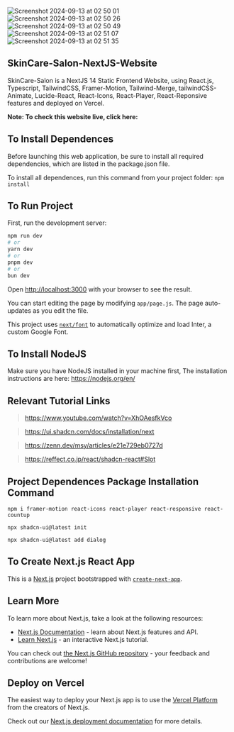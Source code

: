 
![Screenshot 2024-09-13 at 02 50 01](https://github.com/user-attachments/assets/3c23bd2d-bf2e-4d09-b991-2b451177739e) ![Screenshot 2024-09-13 at 02 50 26](https://github.com/user-attachments/assets/abee4693-f5c8-4669-9dad-0a6689a1a9b4) ![Screenshot 2024-09-13 at 02 50 49](https://github.com/user-attachments/assets/e9644d1f-550d-4bf4-a3da-fb07d912b346) ![Screenshot 2024-09-13 at 02 51 07](https://github.com/user-attachments/assets/55b85241-46ad-4811-a2cb-7d98f3619e23) ![Screenshot 2024-09-13 at 02 51 35](https://github.com/user-attachments/assets/3dc4604b-0e02-472f-be9a-a95de5f3254f)

## SkinCare-Salon-NextJS-Website

SkinCare-Salon is a NextJS 14 Static Frontend Website, using React.js, Typescript, TailwindCSS, Framer-Motion, Tailwind-Merge, tailwindCSS-Animate, Lucide-React, React-Icons, React-Player, React-Reponsive features and deployed on Vercel.

**Note: To check this website live, click here:** 

## To Install Dependences

Before launching this web application, be sure to install all required dependencies, which are listed in the package.json file.

To install all dependences, run this command from your project folder: `npm install`

## To Run Project

First, run the development server:

```bash
npm run dev
# or
yarn dev
# or
pnpm dev
# or
bun dev
```

Open [http://localhost:3000](http://localhost:3000) with your browser to see the result.

You can start editing the page by modifying `app/page.js`. The page auto-updates as you edit the file.

This project uses [`next/font`](https://nextjs.org/docs/basic-features/font-optimization) to automatically optimize and load Inter, a custom Google Font.

## To Install NodeJS

Make sure you have NodeJS installed in your machine first, The installation instructions are here: https://nodejs.org/en/

## Relevant Tutorial Links

> https://www.youtube.com/watch?v=XhOAesfkVco

> https://ui.shadcn.com/docs/installation/next

> https://zenn.dev/msy/articles/e21e729eb0727d

> https://reffect.co.jp/react/shadcn-react#Slot

## Project Dependences Package Installation Command

```
npm i framer-motion react-icons react-player react-responsive react-countup

npx shadcn-ui@latest init

npx shadcn-ui@latest add dialog
```

## To Create Next.js React App

This is a [Next.js](https://nextjs.org/) project bootstrapped with [`create-next-app`](https://github.com/vercel/next.js/tree/canary/packages/create-next-app).

## Learn More

To learn more about Next.js, take a look at the following resources:

- [Next.js Documentation](https://nextjs.org/docs) - learn about Next.js features and API.
- [Learn Next.js](https://nextjs.org/learn) - an interactive Next.js tutorial.

You can check out [the Next.js GitHub repository](https://github.com/vercel/next.js/) - your feedback and contributions are welcome!

## Deploy on Vercel

The easiest way to deploy your Next.js app is to use the [Vercel Platform](https://vercel.com/new?utm_medium=default-template&filter=next.js&utm_source=create-next-app&utm_campaign=create-next-app-readme) from the creators of Next.js.

Check out our [Next.js deployment documentation](https://nextjs.org/docs/deployment) for more details.

